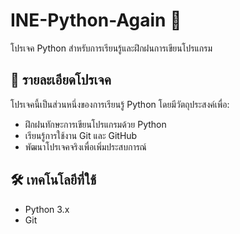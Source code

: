 # INE-Python-Again 🐍

โปรเจค Python สำหรับการเรียนรู้และฝึกฝนการเขียนโปรแกรม

## 📝 รายละเอียดโปรเจค

โปรเจคนี้เป็นส่วนหนึ่งของการเรียนรู้ Python โดยมีวัตถุประสงค์เพื่อ:
- ฝึกฝนทักษะการเขียนโปรแกรมด้วย Python
- เรียนรู้การใช้งาน Git และ GitHub
- พัฒนาโปรเจคจริงเพื่อเพิ่มประสบการณ์

## 🛠️ เทคโนโลยีที่ใช้

- Python 3.x
- Git